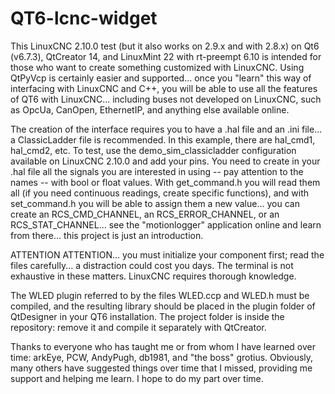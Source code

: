 # QT6-lcnc-widget


This LinuxCNC 2.10.0 test (but it also works on 2.9.x and with 2.8.x) on Qt6 (v6.7.3), QtCreator 14, and LinuxMint 22 with rt-preempt 6.10 is intended for those who want to create something customized with LinuxCNC. Using QtPyVcp is certainly easier and supported... once you "learn" this way of interfacing with LinuxCNC and C++, you will be able to use all the features of QT6 with LinuxCNC... including buses not developed on LinuxCNC, such as OpcUa, CanOpen, EthernetIP, and anything else available online.

The creation of the interface requires you to have a .hal file and an .ini file... a ClassicLadder file is recommended. In this example, there are hal_cmd1, hal_cmd2, etc. To test, use the demo_sim_classicladder configuration available on LinuxCNC 2.10.0 and add your pins. You need to create in your .hal file all the signals you are interested in using -- pay attention to the names -- with bool or float values. With get_command.h you will read them all (if you need continuous readings, create specific functions), and with set_command.h you will be able to assign them a new value... you can create an RCS_CMD_CHANNEL, an RCS_ERROR_CHANNEL, or an RCS_STAT_CHANNEL... see the "motionlogger" application online and learn from there... this project is just an introduction.

ATTENTION ATTENTION... you must initialize your component first; read the files carefully... a distraction could cost you days. The terminal is not exhaustive in these matters. LinuxCNC requires thorough knowledge.

The WLED plugin referred to by the files WLED.ccp and WLED.h must be compiled, and the resulting library should be placed in the plugin folder of QtDesigner in your QT6 installation. The project folder is inside the repository: remove it and compile it separately with QtCreator.

Thanks to everyone who has taught me or from whom I have learned over time: arkEye, PCW, AndyPugh, db1981, and "the boss" grotius. Obviously, many others have suggested things over time that I missed, providing me support and helping me learn. I hope to do my part over time.

